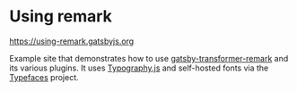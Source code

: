 # Using remark

https://using-remark.gatsbyjs.org

Example site that demonstrates how to use [gatsby-transformer-remark][1] and its
various plugins. It uses [Typography.js][2] and self-hosted fonts via the
[Typefaces][3] project.

[1]: https://www.gatsbyjs.com/plugins/gatsby-transformer-remark/
[2]: https://github.com/KyleAMathews/typography.js
[3]: https://github.com/KyleAMathews/typefaces

